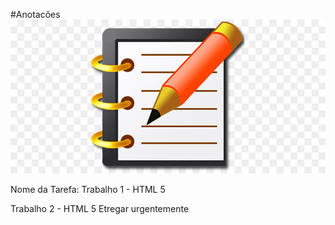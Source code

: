 #Anotacões
![](./anota.jpg)


Nome da Tarefa:
Trabalho 1 - HTML 5

Trabalho 2 - HTML 5 Etregar urgentemente
